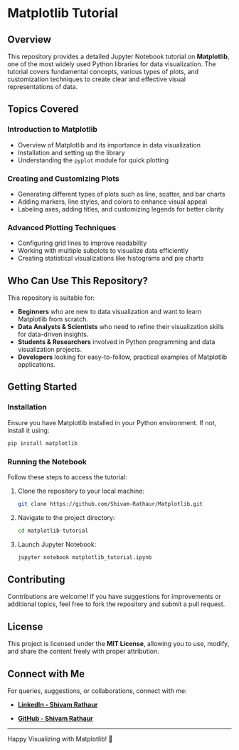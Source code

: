 # Matplotlib Tutorial

## Overview
This repository provides a detailed Jupyter Notebook tutorial on **Matplotlib**, one of the most widely used Python libraries for data visualization. The tutorial covers fundamental concepts, various types of plots, and customization techniques to create clear and effective visual representations of data.

## Topics Covered
### Introduction to Matplotlib
- Overview of Matplotlib and its importance in data visualization
- Installation and setting up the library
- Understanding the `pyplot` module for quick plotting

### Creating and Customizing Plots
- Generating different types of plots such as line, scatter, and bar charts
- Adding markers, line styles, and colors to enhance visual appeal
- Labeling axes, adding titles, and customizing legends for better clarity

### Advanced Plotting Techniques
- Configuring grid lines to improve readability
- Working with multiple subplots to visualize data efficiently
- Creating statistical visualizations like histograms and pie charts

## Who Can Use This Repository?
This repository is suitable for:
- **Beginners** who are new to data visualization and want to learn Matplotlib from scratch.
- **Data Analysts & Scientists** who need to refine their visualization skills for data-driven insights.
- **Students & Researchers** involved in Python programming and data visualization projects.
- **Developers** looking for easy-to-follow, practical examples of Matplotlib applications.

## Getting Started
### Installation
Ensure you have Matplotlib installed in your Python environment. If not, install it using:
```bash
pip install matplotlib
```

### Running the Notebook
Follow these steps to access the tutorial:
1. Clone the repository to your local machine:
   ```bash
   git clone https://github.com/Shivam-Rathaur/Matplotlib.git
   ```
2. Navigate to the project directory:
   ```bash
   cd matplotlib-tutorial
   ```
3. Launch Jupyter Notebook:
   ```bash
   jupyter notebook matplotlib_tutorial.ipynb
   ```

## Contributing
Contributions are welcome! If you have suggestions for improvements or additional topics, feel free to fork the repository and submit a pull request.

## License
This project is licensed under the **MIT License**, allowing you to use, modify, and share the content freely with proper attribution.

## Connect with Me
For queries, suggestions, or collaborations, connect with me:
- **[LinkedIn - Shivam Rathaur](https://www.linkedin.com/in/shivam-rathaur/)**

- **[GitHub - Shivam Rathaur](https://github.com/Shivam-Rathaur)**

---
Happy Visualizing with Matplotlib! 🚀


